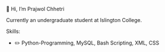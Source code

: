 👋 Hi, I’m Prajwol Chhetri

Currently an undergraduate student at Islington College.

Skills:
- :pencil2: Python-Programming, MySQL, Bash Scripting, XML, CSS 


<!---
Prajwol-Chhetri/Prajwol-Chhetri is a ✨ special ✨ repository because its `README.md` (this file) appears on your GitHub profile.
You can click the Preview link to take a look at your changes.
--->
